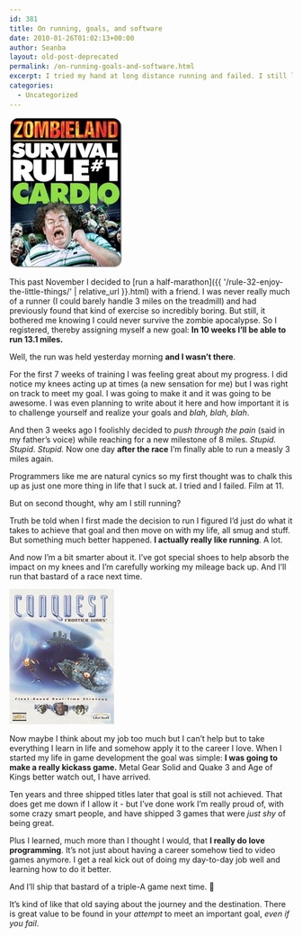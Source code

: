 ```yaml
---
id: 381
title: On running, goals, and software
date: 2010-01-26T01:02:13+00:00
author: Seanba
layout: old-post-deprecated
permalink: /on-running-goals-and-software.html
excerpt: I tried my hand at long distance running and failed. I still learned something along the way, however.
categories:
  - Uncategorized
---
```

<img class="sba-align-left" title="Could I survive the zombie apocalypse?" alt="Zombieland Rule #1: Cardio" src="/assets/wp-content/uploads/2010/01/zombielandrules1.jpg" width="200" height="267" />

This past November I decided to [run a half-marathon]({{ '/rule-32-enjoy-the-little-things/' | relative_url }}.html) with a friend. I was never really much of a runner (I could barely handle 3 miles on the treadmill) and had previously found that kind of exercise so incredibly boring. But still, it bothered me knowing I could never survive the zombie apocalypse. So I registered, thereby assigning myself a new goal: **In 10 weeks I’ll be able to run 13.1 miles.** 

Well, the run was held yesterday morning **and I wasn’t there**. 

For the first 7 weeks of training I was feeling great about my progress. I did notice my knees acting up at times (a new sensation for me) but I was right on track to meet my goal. I was going to make it and it was going to be awesome. I was even planning to write about it here and how important it is to challenge yourself and realize your goals and _blah, blah, blah_.

And then 3 weeks ago I foolishly decided to _push through the pain_ (said in my father’s voice) while reaching for a new milestone of 8 miles. _Stupid. Stupid. Stupid._ Now one day **after the race** I’m finally able to run a measly 3 miles again.

Programmers like me are natural cynics so my first thought was to chalk this up as just one more thing in life that I suck at. I tried and I failed. Film at 11.

But on second thought, why am I still running?

Truth be told when I first made the decision to run I figured I’d just do what it takes to achieve that goal and then move on with my life, all smug and stuff. But something much better happened. **I actually really like running**. A lot.

And now I’m a bit smarter about it. I’ve got special shoes to help absorb the impact on my knees and I’m carefully working my mileage back up. And I’ll run that bastard of a race next time.

[<img class="sba-align-right" title="My first shipped game, Conquest: Frontier Wars" alt="Conquest: Frontier Wars" src="/assets/wp-content/uploads/2010/01/conquestbox.jpg" width="186" height="240" />](http://en.wikipedia.org/wiki/Conquest_Frontier_Wars)

Now maybe I think about my job too much but I can’t help but to take everything I learn in life and somehow apply it to the career I love. When I started my life in game development the goal was simple: **I was going to make a really kickass game.** Metal Gear Solid and Quake 3 and Age of Kings better watch out, I have arrived.

Ten years and three shipped titles later that goal is still not achieved. That does get me down if I allow it - but I’ve done work I’m really proud of, with some crazy smart people, and have shipped 3 games that were _just shy_ of being great.

Plus I learned, much more than I thought I would, that **I really do love programming**. It’s not just about having a career somehow tied to video games anymore.  I get a real kick out of doing my day-to-day job well and learning how to do it better. 

And I’ll ship that bastard of a triple-A game next time. 🙂

It’s kind of like that old saying about the journey and the destination. There is great value to be found in your _attempt_ to meet an important goal, _even if you fail_.